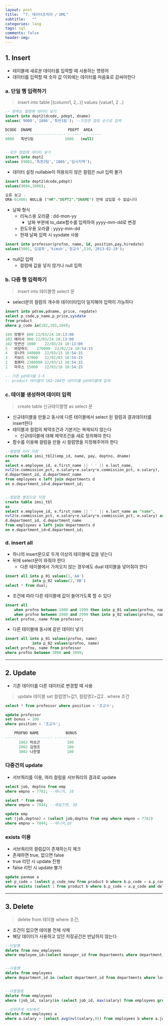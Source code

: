 ```yaml
---
layout: post
title:  "7. 데이터조작어 / DML"
subtitle:   ""
categories: lang
tags: sql
comments: false
header-img: 
---
```


## 1. Insert
- 테이블에 새로운 데이터를 입력할 때 사용하는 명령어
- 데이터를 입력할 때 숫자 값 이외에는 데이터를 따옴표로 감싸야한다

### a. 단일 행 입력하기
> insert into table [(column1, 2,..)] values (value1, 2 ..)   

```sql
-- 원하는 컬럼에 데이터 넣기
insert into dept2(dcode, pdept, dname)
values('9000','1006','특반1팀'); --지정한 컬럼 순으로 입력

DCODE  DNAME                PDEPT  AREA                          
------ -------------------- ------ --------               
9000   특반1팀              1006   (null)


--모든 컬럼에 데이터 넣기
insert into dept2
values (9001,'특판2팀','1006','임시지역');

```

- 데이터 설정 nullable이 허용되지 않은 컬럼은 null 입력 불가   

```sql
insert into dept2(dcode,pdept)
values(9004,1006);

오류 보고 -
ORA-01400: NULL을 ("HR"."DEPT2"."DNAME") 안에 삽입할 수 없습니다

```

- 날짜 형식
  - 리눅스용 오라클 : dd-mon-yy
    - 날짜 부분에 to_date함수를 입력하여 yyyy-mm-dd로 변경
  - 윈도우용 오라클 : yyyy-mm-dd   
  - 현재 날짜 입력 시 sysdate 사용   

```sql
insert into professor(profno, name, id, position,pay,hiredate)
values(5001,'김설희','kimsh','정교수',510,'2013-02-19');
```

- null값 입력
  - 컬럼에 값을 넣지 않거나 null 입력   

### b. 다중 행 입력하기
> insert into 테이블명 select 문   

- select문의 컬럼의 개수와 데이터타입이 일치해야 입력이 가능하다   

```sql
insert into pd(no,pdname, price, regdate)
select p_code,p_name,p_price,sysdate
from product
where p_code in(102,103,104);

104	맛짱구	800	22/03/24 10:13:00
103	에이서	900	22/03/24 10:13:00
102	맛큰산	1000	22/03/24 10:13:00
5	외장하드	270000	22/02/24 10:54:15
4	모니터	340000	22/03/15 10:54:15
3	키보드	47000	22/02/03 10:54:15
2	컴퓨터	2300000	22/03/13 10:54:15
1	마우스	15000	22/03/16 10:54:15

-- 기존 pd테이블 1~5
-- product 테이블의 102~104번 데이터를 pd테이블에 입력
```

### c. 테이블 생성하며 데이터 입력
> create table 신규테이블명 as select 문   

- 신규테이블을 만들고 동시에 다른 테이블에서 select 된 컬럼과 결과데이터를 insert한다
- 테이블과 컬럼의 제약조건과 기본키는 복제되지 않는다
  - 신규테이블에 대해 제약조건을 새로 정의해야 한다
- 함수를 이용해 컬럼을 만들 시 컬럼명을 지정해주어야 한다   

```sql
--컬럼명 미리 지정
create table imsi_tbl2(emp_id, name, pay, deptno, dname)
as
select e.employee_id, e.first_name || ' ' || e.last_name, 
nvl2(e.commission_pct, e.salary+e.salary*e.commission_pct, e.salary), 
d.department_id, d.department_name
from employees e left join departments d
on e.department_id=d.department_id;


--컬럼명 별칭으로 지정
create table imsi_tbl
as
select e.employee_id, e.first_name || ' ' || e.last_name as "name", 
nvl2(e.commission_pct, e.salary+e.salary*e.commission_pct, e.salary) as "pay", 
d.department_id, d.department_name
from employees e left join departments d
on e.department_id=d.department_id;

```

### d. insert all
- 하나의 insert문으로 두개 이상의 테이블에 값을 넣는다
- 뒤에 select문이 와줘야 한다
  - 다른 테이블에서 가져오지 않는 경우에도 dual 테이블을 넣어줘야 한다   

```sql
insert all into p_01 values(1,'AA')
            into p_02 values(2,'BB')
select * from dual;
```

- 조건에 따라 다른 테이블에 값이 들어가도록 할 수 있다   

```sql
insert all 
    when profno between 1000 and 1999 then into p_01 values(profno, name)
    when profno between 2000 and 2999 then into p_02 values(profno, name)
select profno, name from professor;
```

- 다른 테이블에 동시에 같은 데이터 넣기   

```sql
insert all into p_01 values(profno, name)
            into p_02 values(profno, name)
select profno, name from professor
where profno between 3000 and 3999;
```

***

## 2. Update
- 기존 데이터를 다른 데이터로 변경할 때 사용   
> update 테이블 set 컬럼명1=값1, 컬럼명2=값2.. where 조건   

```sql
select * from professor where position = '조교수';

update professor
set bonus = 100
where position = '조교수';

    PROFNO NAME            BONUS
---------- ---------- ----------
      1002 박승곤            100
      2002 김영조            100
      3002 나한열            100
```

### 다중건의 update
- 서브쿼리를 이용, 여러 컬럼을 서브쿼리의 결과로 update   

```sql
select job, deptno from emp
where empno = 7782; --매니저, 10

select * from emp
where empno = 7844; --세일즈맨, 30

update emp
set (job,deptno) = (select job,deptno from emp where empno = 7782)
where empno = 7844; --매니저,10

```

### exists 이용
- 서브쿼리의 컬럼값이 존재하는지 체크
- 존재하면 true, 없으면 false
- true 리턴 시 update 진행
- false 리턴 시 update 불가   

```sql
update panmae a
set p_code = (select p_code_new from product b where b.p_code = a.p_code and del_yn='Y')
where exists (select 1 from product b where b.p_code = a.p_code and del_yn='Y');
```

***

## 3. Delete
> delete from 테이블 where 조건;   

- 조건이 없으면 테이블 전체 삭제
- 해당 데이터가 사용하고 있던 저장공간은 반납하지 않는다   

```sql
--단일행
delete from new_employees
where employee_id=(select manager_id from departments where department_id=10);


--다중행
delete from employees
where department_id in (select department_id from departments where location_id = 1700);


--다중컬럼
delete from employees
where (job_id, salary)in (select job_id, max(salary) from employees group by job_id);

--상관관계 서브쿼리
delete from employees a
where a.salary > (select avg(nvl(salary,0)) from employees b where a.job_id = b.job_id);

```
